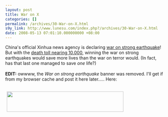 ```yaml
---
layout: post
title: War on X
categories: []
permalink: /archives/30-War-on-X.html
s9y_link: http://www.lunesu.com/index.php?/archives/30-War-on-X.html
date: 2008-05-13 07:01:10.000000000 +08:00
---
```

China's official Xinhua news agency is declaring <a href="http://news.xinhuanet.com/english/2008-05/13/content_8155267.htm" title="China's war on strong earthquake">war on strong earthquake</a>! But with the <a href="http://news.xinhuanet.com/english/2008-05/13/content_8155677.htm" title="Xinhua">death toll nearing 10.000</a>, winning the war on strong earthquakes would save more lives than the war on terror would. (In fact, has that last one managed to save <em>one </em>life?)<br />
<br />
<strong>EDIT:</strong> owwww, the <em>War on strong earthquake</em> banner was removed. I'll get if from my browser cache and post it here later..... Here:<br />
<br />
<!-- s9ymdb:31 --><img width="372" height="65" style="border: 0px; padding-left: 5px; padding-right: 5px;" src="http://www.lunesu.com/uploads/xinsrc_522050513010317105971.jpg" alt="" />
